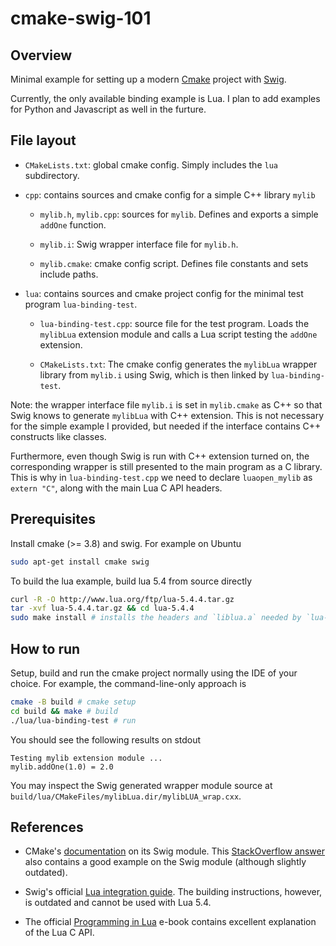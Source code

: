 # cmake-swig-101

## Overview

Minimal example for setting up a modern [Cmake](https://cmake.org) project with [Swig](https://swig.org/).

Currently, the only available binding example is Lua. I plan to add examples for Python and Javascript as well in the furture. 

## File layout

* `CMakeLists.txt`: global cmake config. Simply includes the `lua` subdirectory.

* `cpp`: contains sources and cmake config for a simple C++ library `mylib`
    
    * `mylib.h`, `mylib.cpp`: sources for `mylib`. Defines and exports a simple `addOne` function.
    
    * `mylib.i`: Swig wrapper interface file for `mylib.h`.

    * `mylib.cmake`: cmake config script. Defines file constants and sets include paths.

* `lua`: contains sources and cmake project config for the minimal test program `lua-binding-test`.

    * `lua-binding-test.cpp`: source file for the test program. Loads the `mylibLua` extension module and calls a Lua script testing the `addOne` extension.
    
    * `CMakeLists.txt`: The cmake config generates the `mylibLua` wrapper library from `mylib.i` using Swig, which is then linked by `lua-binding-test`.

Note: the wrapper interface file `mylib.i` is set in `mylib.cmake` as C++ so that Swig knows to generate `mylibLua` with C++ extension. This is not necessary for the simple example I provided, but needed if the interface contains C++ constructs like classes.

Furthermore, even though Swig is run with C++ extension turned on, the corresponding wrapper is still presented to the main program as a C library. This is why in `lua-binding-test.cpp` we need to declare `luaopen_mylib` as `extern "C"`, along with the main Lua C API headers.

## Prerequisites

Install cmake (>= 3.8) and swig. For example on Ubuntu

```bash
sudo apt-get install cmake swig
```

To build the lua example, build lua 5.4 from source directly

```bash
curl -R -O http://www.lua.org/ftp/lua-5.4.4.tar.gz
tar -xvf lua-5.4.4.tar.gz && cd lua-5.4.4
sudo make install # installs the headers and `liblua.a` needed by `lua-binding-test`
```

## How to run

Setup, build and run the cmake project normally using the IDE of your choice. For example, the command-line-only approach is

```bash
cmake -B build # cmake setup
cd build && make # build
./lua/lua-binding-test # run
```

You should see the following results on stdout

```
Testing mylib extension module ...
mylib.addOne(1.0) = 2.0
```

You may inspect the Swig generated wrapper module source at `build/lua/CMakeFiles/mylibLua.dir/mylibLUA_wrap.cxx`.

## References

* CMake's [documentation](https://cmake.org/cmake/help/latest/module/UseSWIG.html) on its Swig module. This [StackOverflow answer](https://stackoverflow.com/questions/1498969/generating-swig-bindings-with-cmake) also contains a good example on the Swig module (although slightly outdated).

* Swig's official [Lua integration guide](https://swig.org/Doc4.0/Lua.html#Lua_nn24). The building instructions, however, is outdated and cannot be used with Lua 5.4.

* The official [Programming in Lua](https://www.lua.org/pil/24.html) e-book contains excellent explanation of the Lua C API.
